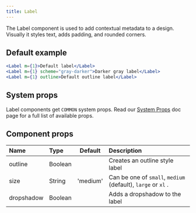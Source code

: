 ```yaml
---
title: Label
---
```


The Label component is used to add contextual metadata to a design. Visually it styles text, adds padding, and rounded corners.

## Default example

```jsx live
<Label m={1}>Default label</Label>
<Label m={1} scheme="gray-darker">Darker gray label</Label>
<Label m={1} outline>Default outline label</Label>
```

## System props

Label components get `COMMON` system props. Read our [System Props](/system-props) doc page for a full list of available props.

## Component props

| Name | Type | Default | Description |
| :- | :- | :-: | :- |
| outline | Boolean | | Creates an outline style label |
| size | String | 'medium' | Can be one of `small`, `medium` (default), `large` or `xl` .
| dropshadow | Boolean | | Adds a dropshadow to the label |
